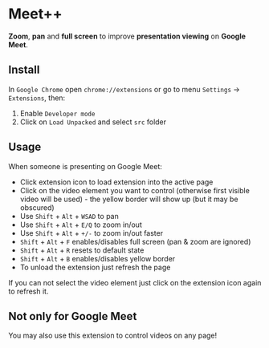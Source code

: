 # Meet++

**Zoom**, **pan** and **full screen** to improve **presentation viewing** on **Google Meet**.

## Install

In `Google Chrome` open `chrome://extensions` or go to menu `Settings` -> `Extensions`, then:

1. Enable `Developer mode`
2. Click on `Load Unpacked` and select `src` folder

## Usage

When someone is presenting on Google Meet:

* Click extension icon to load extension into the active page
* Click on the video element you want to control (otherwise first visible video will be used) - the yellow border will show up (but it may be obscured)
* Use `Shift` + `Alt` + `WSAD` to pan
* Use `Shift` + `Alt` + `E/Q` to zoom in/out
* Use `Shift` + `Alt` + `+/-` to zoom in/out faster
* `Shift` + `Alt` + `F` enables/disables full screen (pan & zoom are ignored)
* `Shift` + `Alt` + `R` resets to default state
* `Shift` + `Alt` + `B` enables/disables yellow border
* To unload the extension just refresh the page

If you can not select the video element just click on the extension icon again to refresh it.

## Not only for Google Meet

You may also use this extension to control videos on any page!
